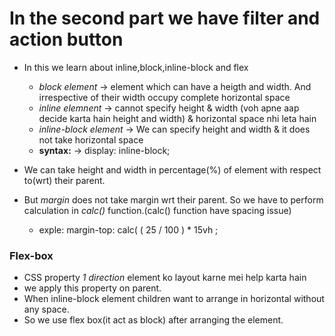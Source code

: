 # In the second part we have filter and action button

* In this we learn about inline,block,inline-block and flex
   * *block element* -> element which can have a heigth and width. And irrespective of their width occupy complete horizontal space
   * *inline elemnent* -> cannot specify height & width (voh apne aap decide karta hain height and width) & horizontal space nhi leta hain
   * *inline-block element* -> We can specify height and width & it does not take horizontal space
   * **syntax:** -> display: inline-block;

* We can take height and width in percentage(%) of element with respect to(wrt) their parent.
* But *margin* does not take margin wrt their parent. So we have to perform calculation in *calc()* function.(calc() function have spacing issue)
   * exple: margin-top: calc( ( 25 / 100 ) * 15vh ;

### Flex-box
* CSS property *1 direction* element ko layout karne mei help karta  hain
* we apply this property on parent.
* When inline-block element children want to arrange in horizontal without any space.
* So we use flex box(it act as block) after arranging the element. 
